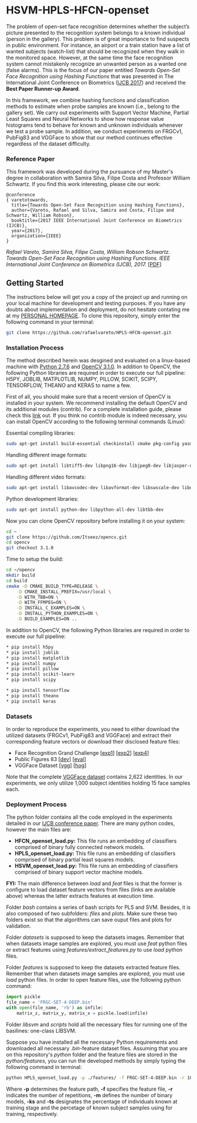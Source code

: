 # HSVM-HPLS-HFCN-openset
The problem of open-set face recognition determines whether the subject’s picture presented to the recognition system belongs to a known individual (person in the gallery). 
This problem is of great importance to find suspects in public environment. 
For instance, an airport or a train station have a list of wanted subjects (watch-list) that should be recognized when they walk in the monitored space. 
However, at the same time the face recognition system cannot mistakenly recognize an unwanted person as a wanted one (false alarms). 
This is the focus of our paper entitled *Towards Open-Set Face Recognition using Hashing Functions* that was presented in The International Joint Conference on Biometrics ([IJCB 2017](http://www.ijcb2017.org/ijcb2017/index.php)) and received the **Best Paper Runner-up Award**.

In this framework, we combine hashing functions and classification methods to estimate when probe samples are known (i.e., belong to the gallery set). 
We carry out experiments with Support Vector Machine, Partial Least Squares and Neural Networks to show how response value histograms tend to behave for known and unknown individuals whenever we test a probe sample. 
In addition, we conduct experiments on FRGCv1, PubFig83 and VGGFace to show that our method continues effective regardless of the dataset difficulty.

### Reference Paper
This framework was developed during the pursuance of my Master's degree in collaboration with Samira Silva, Filipe Costa and Professor William Schwartz.
If you find this work interesting, please cite our work:
```
@conference
{ varetotowards,
  title={Towards Open-Set Face Recognition using Hashing Functions},
  author={Vareto, Rafael and Silva, Samira and Costa, Filipe and Schwartz, William Robson},
  booktitle={2017 IEEE International Joint Conference on Biometrics (IJCB)},
  year={2017},
  organization={IEEE}
}
```
*Rafael Vareto, Samira Silva, Filipe Costa, William Robson Schwartz. Towards Open-Set Face Recognition using Hashing Functions. IEEE International Joint Conference on Biometrics (IJCB), 2017.* [[PDF](http://homepages.dcc.ufmg.br/~william/papers/paper_2017_IJCB.pdf)]


## Getting Started
The instructions below will get you a copy of the project up and running on your local machine for development and testing purposes. If you have any doubts about implementation and deployment, do not hesitate contating me at my [PERSONAL HOMEPAGE](http://homepages.dcc.ufmg.br/~rafaelvareto/).
To clone this repository, simply enter the following command in your terminal:
```bash
git clone https://github.com/rafaelvareto/HPLS-HFCN-openset.git
```

### Installation Process

The method described herein was desgined and evaluated on a linux-based machine with [Python 2.7.6](https://www.python.org/) and [OpenCV 3.1.0](https://github.com/Itseez/opencv.git).
In addition to OpenCV, the following Python libraries are required in order to execute our full pipeline: H5PY, JOBLIB, MATPLOTLIB, NUMPY, PILLOW, SCIKIT, SCIPY, TENSORFLOW, THEANO and KERAS to name a few.

First of all, you should make sure that a recent version of OpenCV is installed in your system.
We recommend installing the default OpenCV and its additional modules (contrib).
For a complete installation guide, please check this [link](https://www.pyimagesearch.com/2015/06/22/install-opencv-3-0-and-python-2-7-on-ubuntu/) out.
If you think no contrib module is indeed necessary, you can install OpenCV according to the following terminal commands (Linux):

Essential compiling libraries:
```bash
sudo apt-get install build-essential checkinstall cmake pkg-config yasm
```

Handling different image formats:
```bash
sudo apt-get install libtiff5-dev libpng16-dev libjpeg8-dev libjasper-dev
```

Handling different video formats:
```bash
sudo apt-get install libavcodec-dev libavformat-dev libswscale-dev libdc1394-22-dev libxine-dev libgstreamer0.10-dev libgstreamer-plugins-base0.10-dev libv4l-dev
```

Python development libraries:
```bash
sudo apt-get install python-dev libpython-all-dev libtbb-dev
```

Now you can clone OpenCV repository before installing it on your system:
```bash
cd ~
git clone https://github.com/Itseez/opencv.git
cd opencv
git checkout 3.1.0
```

Time to setup the build:
```bash
cd ~/opencv
mkdir build
cd build
cmake -D CMAKE_BUILD_TYPE=RELEASE \
    -D CMAKE_INSTALL_PREFIX=/usr/local \
    -D WITH_TBB=ON \
    -D WITH_FFMPEG=ON \
    -D INSTALL_C_EXAMPLES=ON \
    -D INSTALL_PYTHON_EXAMPLES=ON \
    -D BUILD_EXAMPLES=ON ..
```

In addition to OpenCV, the following Python libraries are required in order to execute our full pipeline:
```bash
* pip install h5py
* pip install joblib
* pip install matplotlib
* pip install numpy
* pip install pillow
* pip install scikit-learn
* pip install scipy

* pip install tensorflow
* pip install theano
* pip install keras
```


### Datasets
In order to reproduce the experiments, you need to either download the utilized datasets (FRGCv1, PubFig83 and VGGFace) and extract their corresponding feature vectors or download their disclosed feature files:
* Face Recognition Grand Challenge [[exp1](http://homepages.dcc.ufmg.br/~rafaelvareto/features/FRGC-SET-1-DEEP.bin)] [[exp2](http://homepages.dcc.ufmg.br/~rafaelvareto/features/FRGC-SET-2-DEEP.bin)] [[exp4](http://homepages.dcc.ufmg.br/~rafaelvareto/features/FRGC-SET-4-DEEP.bin)]
* Public Figures 83 [[dev](http://homepages.dcc.ufmg.br/~rafaelvareto/features/PUBFIG-DEV-DEEP.bin)] [[eval](http://homepages.dcc.ufmg.br/~rafaelvareto/features/PUBFIG-EVAL-DEEP.bin)]
* VGGFace Dataset [[vgg](http://homepages.dcc.ufmg.br/~rafaelvareto/features/VGGFACE-15-DEEP.bin)] [[hog](http://homepages.dcc.ufmg.br/~rafaelvareto/features/VGGFACE-15-HOG.bin)]

Note that the complete [VGGFace dataset](http://www.robots.ox.ac.uk/~vgg/data/vgg_face/) contains 2,622 identities. 
In our experiments, we only utilize 1,000 subject identities holding 15 face samples each.


### Deployment Process
The python folder contains all the code employed in the experiments detailed in our [IJCB conference paper](http://homepages.dcc.ufmg.br/~william/papers/paper_2017_IJCB.pdf).
There are many python codes, however the main files are:
* **HFCN_openset_load.py:** This file runs an embedding of classifiers comprised of binary fully connected network models.
* **HPLS_openset_load.py:** This file runs an embedding of classifiers comprised of binary partial least squares models.
* **HSVM_openset_load.py:** This file runs an embedding of classifiers comprised of binary support vector machine models.

**FYI:** The main difference between *load* and *feat* files is that the former is configure to load dataset feature vectors from files (links are available above) whereas the latter extracts features at execution time.

Folder *bash* contains a series of bash scripts for PLS and SVM.
Besides, it is also composed of two subfolders: *files* and *plots*. Make sure these two folders exist so that the algorithms can save ouput files and plots for validation.

Folder *datasets* is supposed to keep the datasets images.
Remember that when datasets image samples are explored, you must use *feat* python files or extract features using *features/extract_features.py* to use *load* python files.

Folder *features* is supposed to keep the datasets extracted feature files.
Remember that when datasets image samples are explored, you must use *load* python files.
In order to open feature files, use the following python command:
```python
import pickle
file_name = 'FRGC-SET-4-DEEP.bin'
with open(file_name, 'rb') as infile:
    matrix_z, matrix_y, matrix_x = pickle.load(infile)
```

Folder *libsvm* and *scripts* hold all the necessary files for running one of the basilines: one-class LIBSVM.

Suppose you have installed all the necessary Python requirements and downloaded all necessary *.bin*-feature dataset files.
Assuming that you are on this repository's *python* folder and the feature files are stored in the *python/features*, you can run the developed methods by simply typing the following command in terminal:
```bash
python HPLS_openset_load.py -p ./features/ -f FRGC-SET-4-DEEP.bin -r 10 -m 10 -ks 0.1 -ts 0.5
```
Where **-p** determines the feature path, **-f** specifies the feature file, **-r** indicates the number of repetitions, **-m** defines the number of binary models, **-ks** and **-ts** designates the percentage of individuals known at training stage and the percetage of known subject samples using for training, respectively.
